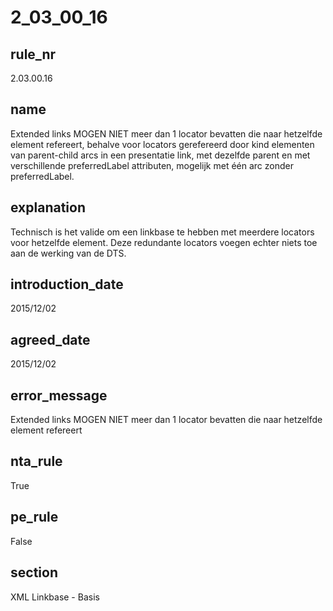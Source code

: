 # 2_03_00_16

## rule_nr
2.03.00.16

## name
Extended links MOGEN NIET meer dan 1 locator bevatten die naar hetzelfde element refereert, behalve voor locators gerefereerd door kind elementen van parent-child arcs in een presentatie link, met dezelfde parent en met verschillende preferredLabel attributen, mogelijk met één arc zonder preferredLabel.

## explanation
Technisch is het valide om een linkbase te hebben met meerdere locators voor hetzelfde element. Deze redundante locators voegen echter niets toe aan de werking van de DTS.

## introduction_date
2015/12/02

## agreed_date
2015/12/02

## error_message
Extended links MOGEN NIET meer dan 1 locator bevatten die naar hetzelfde element refereert

## nta_rule
True

## pe_rule
False

## section
XML Linkbase - Basis


